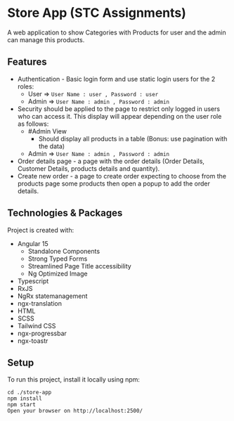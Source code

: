 # Store App (STC Assignments)

A web application to show Categories with Products for user and the admin can manage this products.

## Features

- Authentication - Basic login form and use static login users for the 2 roles:
  - User => `User Name : user , Password : user `
  - Admin => `User Name : admin , Password : admin `
- Security should be applied to the page to restrict only logged in users who can access it.
  This display will appear depending on the user role as follows:
  - #Admin View
    - Should display all products in a table (Bonus: use pagination with the data)
  - Admin => `User Name : admin , Password : admin `
- Order details page - a page with the order details (Order Details, Customer Details, products
  details and quantity).
- Create new order - a page to create order expecting to choose from the products page some products
  then open a popup to add the order details.

## Technologies & Packages

Project is created with:

- Angular 15
  - Standalone Components
  - Strong Typed Forms
  - Streamlined Page Title accessibility
  - Ng Optimized Image
- Typescript
- RxJS
- NgRx statemanagement
- ngx-translation
- HTML
- SCSS
- Tailwind CSS
- ngx-progressbar
- ngx-toastr

## Setup

To run this project, install it locally using npm:

```pwsh
cd ./store-app
npm install
npm start
Open your browser on http://localhost:2500/
```
